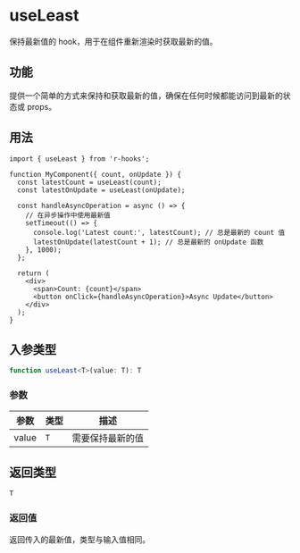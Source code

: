 # useLeast

保持最新值的 hook，用于在组件重新渲染时获取最新的值。

## 功能

提供一个简单的方式来保持和获取最新的值，确保在任何时候都能访问到最新的状态或 props。

## 用法

```tsx
import { useLeast } from 'r-hooks';

function MyComponent({ count, onUpdate }) {
  const latestCount = useLeast(count);
  const latestOnUpdate = useLeast(onUpdate);

  const handleAsyncOperation = async () => {
    // 在异步操作中使用最新值
    setTimeout(() => {
      console.log('Latest count:', latestCount); // 总是最新的 count 值
      latestOnUpdate(latestCount + 1); // 总是最新的 onUpdate 函数
    }, 1000);
  };

  return (
    <div>
      <span>Count: {count}</span>
      <button onClick={handleAsyncOperation}>Async Update</button>
    </div>
  );
}
```

## 入参类型

```typescript
function useLeast<T>(value: T): T
```

### 参数

| 参数  | 类型 | 描述             |
| ----- | ---- | ---------------- |
| value | `T`  | 需要保持最新的值 |

## 返回类型

```typescript
T
```

### 返回值

返回传入的最新值，类型与输入值相同。